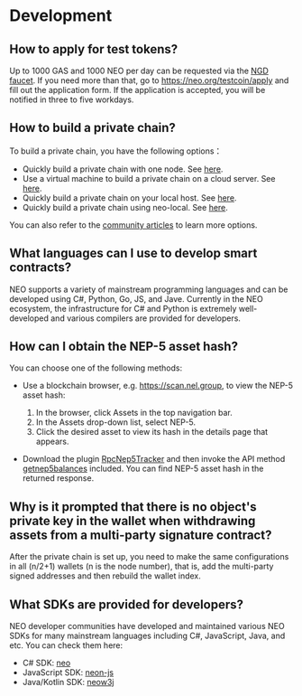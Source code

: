 # Development

## How to apply for test tokens?

Up to 1000 GAS and 1000 NEO per day can be requested via the [NGD faucet](https://neowish.ngd.network/). If you need more than that, go to https://neo.org/testcoin/apply and fill out the application form. If the application is accepted, you will be notified in three to five workdays.

## How to build a private chain?

To build a private chain, you have the following options：

- Quickly build a private chain with one node. See [here](../../docs/en-us/network/private-chain/solo.md).
- Use a virtual machine to build a private chain on a cloud server. See [here](../../docs/en-us/network/private-chain/private-chain.md).
- Quickly build a private chain on your local host. See [here](../../docs/en-us/network/private-chain/private-chain2.md).
- Quickly build a private chain using neo-local. See [here](../../docs/en-us/network/private-chain/neolocal.md).

You can also refer to the [community articles](../../articles/en-us/index.md) to learn more options.

## What languages can I use to develop smart contracts?

NEO supports a variety of mainstream programming languages and can be developed using C#, Python, Go, JS, and Jave. Currently in the NEO ecosystem, the infrastructure for C# and Python is extremely well-developed and various compilers are provided for developers.

## How can I obtain the NEP-5 asset hash?

You can choose one of the following methods:

- Use a blockchain browser, e.g.  https://scan.nel.group, to view the NEP-5 asset hash:

  1. In the browser, click Assets in the top navigation bar. 
  2. In the Assets drop-down list, select NEP-5.
  3. Click the desired asset to view its hash in the details page that appears.

- Download the plugin [RpcNep5Tracker](https://github.com/neo-project/neo-plugins/releases/download/v2.10.2/RpcNep5Tracker.zip) and then invoke the API method [getnep5balances](../../docs/zh-cn/reference/rpc/latest-version/api/getmetricblocktimestamp.md) included. You can find NEP-5 asset hash in the returned response.

## Why is it prompted that there is no object's private key in the wallet when withdrawing assets from a multi-party signature contract?

After the private chain is set up, you need to make the same configurations in all (n/2+1) wallets (n is the node number), that is, add the multi-party signed addresses and then rebuild the wallet index. 

## What SDKs are provided for developers?

NEO developer communities have developed and maintained various NEO SDKs for many mainstream languages including C#, JavaScript, Java, and etc. You can check them here:

- C# SDK: [neo](https://github.com/neo-project/neo)
- JavaScript SDK: [neon-js](http://cityofzion.io/neon-js/)
- Java/Kotlin SDK: [neow3j](https://github.com/neow3j)

